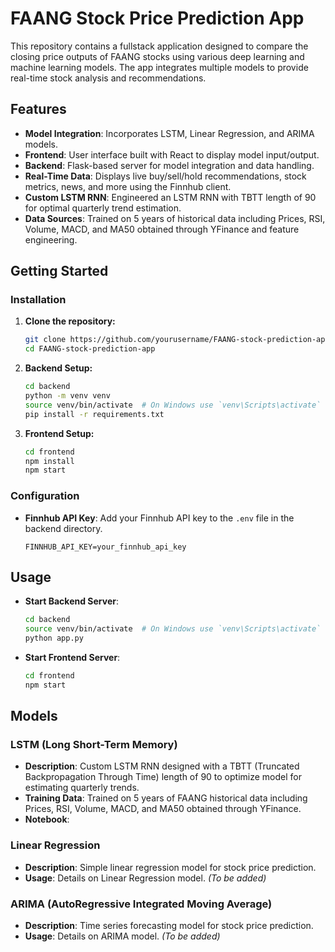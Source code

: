 # FAANG Stock Price Prediction App

This repository contains a fullstack application designed to compare the closing price outputs of FAANG stocks using various deep learning and machine learning models. The app integrates multiple models to provide real-time stock analysis and recommendations.

## Features

- **Model Integration**: Incorporates LSTM, Linear Regression, and ARIMA models.
- **Frontend**: User interface built with React to display model input/output.
- **Backend**: Flask-based server for model integration and data handling.
- **Real-Time Data**: Displays live buy/sell/hold recommendations, stock metrics, news, and more using the Finnhub client.
- **Custom LSTM RNN**: Engineered an LSTM RNN with TBTT length of 90 for optimal quarterly trend estimation.
- **Data Sources**: Trained on 5 years of historical data including Prices, RSI, Volume, MACD, and MA50 obtained through YFinance and feature engineering.

## Getting Started

### Installation

1. **Clone the repository:**

    ```bash
    git clone https://github.com/yourusername/FAANG-stock-prediction-app.git
    cd FAANG-stock-prediction-app
    ```

2. **Backend Setup:**

    ```bash
    cd backend
    python -m venv venv
    source venv/bin/activate  # On Windows use `venv\Scripts\activate`
    pip install -r requirements.txt
    ```

3. **Frontend Setup:**

    ```bash
    cd frontend
    npm install
    npm start
    ```

### Configuration

- **Finnhub API Key**: Add your Finnhub API key to the `.env` file in the backend directory.

    ```env
    FINNHUB_API_KEY=your_finnhub_api_key
    ```

## Usage

- **Start Backend Server**: 

    ```bash
    cd backend
    source venv/bin/activate  # On Windows use `venv\Scripts\activate`
    python app.py
    ```

- **Start Frontend Server**:

    ```bash
    cd frontend
    npm start
    ```

## Models

### LSTM (Long Short-Term Memory)

- **Description**: Custom LSTM RNN designed with a TBTT (Truncated Backpropagation Through Time) length of 90 to optimize model for estimating quarterly trends.
- **Training Data**: Trained on 5 years of FAANG historical data including Prices, RSI, Volume, MACD, and MA50 obtained through YFinance.
- **Notebook**: 

### Linear Regression

- **Description**: Simple linear regression model for stock price prediction.
- **Usage**: Details on Linear Regression model. *(To be added)*

### ARIMA (AutoRegressive Integrated Moving Average)

- **Description**: Time series forecasting model for stock price prediction.
- **Usage**: Details on ARIMA model. *(To be added)*

